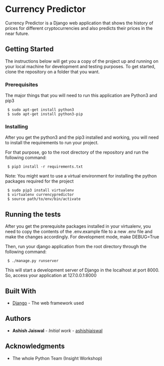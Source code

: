 # Currency Predictor

Currency Predictor is a Django web application that shows the history of prices for different cryptocurrencies and also predicts their prices in the near future.

## Getting Started

The instructions below will get you a copy of the project up and running on your local machine for development and testing purposes. To get started, clone the repository on a folder that you want.

### Prerequisites

The major things that you will need to run this application are Python3 and pip3

```
 $ sudo apt-get install python3
 $ sudo apt-get install python3-pip
```

### Installing

After you get the python3 and the pip3 installed and working, you will need to install the requirements to run your project.

For that purpose, go to the root directory of the repository and run the following command:

```
 $ pip3 install -r requirements.txt
```

Note: You might want to use a virtual environment for installing the python packages required for the project

```
 $ sudo pip3 install virtualenv
 $ virtualenv currencypredictor
 $ source path/to/env/bin/activate
```


## Running the tests

After you get the prerequisite packages installed in your virtualenv, you need to copy the contents of the .env.example file to a new .env file and make the changes accordingly.
For development mode, make DEBUG=True

Then, run your django application from the root directory through the following command:

```
 $ ./manage.py runserver
```
This will start a development server of Django in the localhost at port 8000. So, access your application at 127.0.0.1:8000


## Built With

* [Django](https://docs.djangoproject.com/en/2.0/) - The web framework used


## Authors

* **Ashish Jaiswal** - *Initial work* - [ashishjaiswal](http://jashish.com.np)

## Acknowledgments

* The whole Python Team (Insight Workshop)
